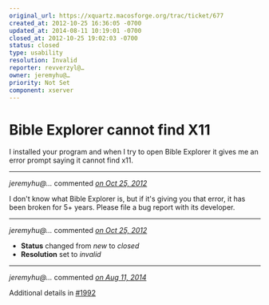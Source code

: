 ```yaml
---
original_url: https://xquartz.macosforge.org/trac/ticket/677
created_at: 2012-10-25 16:36:05 -0700
updated_at: 2014-08-11 10:19:01 -0700
closed_at: 2012-10-25 19:02:03 -0700
status: closed
type: usability
resolution: Invalid
reporter: revverzyl@…
owner: jeremyhu@…
priority: Not Set
component: xserver
---
```


Bible Explorer cannot find X11
==============================


I installed your program and when I try to open Bible Explorer it gives me an error prompt saying it cannot find x11.



---

*jeremyhu@…* commented *[on Oct 25, 2012](https://xquartz.macosforge.org/trac/ticket/677#comment:1 "October 25, 2012 at 7:01 PM PDT")*

I don't know what Bible Explorer is, but if it's giving you that error, it has been broken for 5+ years. Please file a bug report with its developer.



---

*jeremyhu@…* commented *[on Oct 25, 2012](https://xquartz.macosforge.org/trac/ticket/677#comment:2 "October 25, 2012 at 7:02 PM PDT")*

-   **Status** changed from *new* to *closed*
-   **Resolution** set to *invalid*



---

*jeremyhu@…* commented *[on Aug 11, 2014](https://xquartz.macosforge.org/trac/ticket/677#comment:3 "August 11, 2014 at 10:19 AM PDT")*

Additional details in [\#⁠1992](https://xquartz.macosforge.org/trac/ticket/1992)



